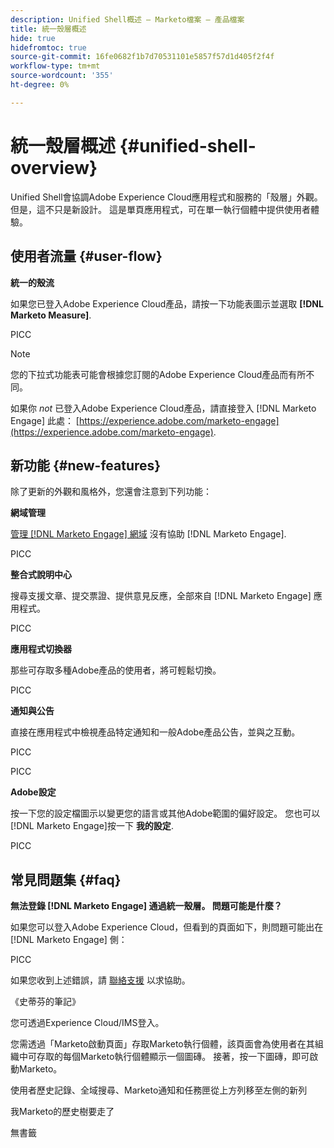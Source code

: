 ```yaml
---
description: Unified Shell概述 — Marketo檔案 — 產品檔案
title: 統一殼層概述
hide: true
hidefromtoc: true
source-git-commit: 16fe0682f1b7d70531101e5857f57d1d405f2f4f
workflow-type: tm+mt
source-wordcount: '355'
ht-degree: 0%

---
```


# 統一殼層概述 {#unified-shell-overview}

Unified Shell會協調Adobe Experience Cloud應用程式和服務的「殼層」外觀。 但是，這不只是新設計。 這是單頁應用程式，可在單一執行個體中提供使用者體驗。

## 使用者流量 {#user-flow}

**統一的殼流**

如果您已登入Adobe Experience Cloud產品，請按一下功能表圖示並選取 **[!DNL Marketo Measure]**.

PICC

>[!NOTE]
>
>您的下拉式功能表可能會根據您訂閱的Adobe Experience Cloud產品而有所不同。

如果你 _not_ 已登入Adobe Experience Cloud產品，請直接登入 [!DNL Marketo Engage] 此處： [https://experience.adobe.com/marketo-engage](https://experience.adobe.com/marketo-engage).

## 新功能 {#new-features}

除了更新的外觀和風格外，您還會注意到下列功能：

**網域管理**

[管理 [!DNL Marketo Engage] 網域](/help/marketo/product-docs/administration/email-setup/add-multiple-branding-domains/add-an-additional-branding-domain.md) 沒有協助 [!DNL Marketo Engage].

PICC

**整合式說明中心**

搜尋支援文章、提交票證、提供意見反應，全部來自 [!DNL Marketo Engage] 應用程式。

PICC

**應用程式切換器**

那些可存取多種Adobe產品的使用者，將可輕鬆切換。

PICC

**通知與公告**

直接在應用程式中檢視產品特定通知和一般Adobe產品公告，並與之互動。

PICC

PICC

**Adobe設定**

按一下您的設定檔圖示以變更您的語言或其他Adobe範圍的偏好設定。 您也可以 [!DNL Marketo Engage]按一下 **我的設定**.

PICC

## 常見問題集 {#faq}

**無法登錄 [!DNL Marketo Engage] 通過統一殼層。 問題可能是什麼？**

如果您可以登入Adobe Experience Cloud，但看到的頁面如下，則問題可能出在 [!DNL Marketo Engage] 側：

PICC

如果您收到上述錯誤，請 [聯絡支援](https://nation.marketo.com/t5/support/ct-p/Support) 以求協助。

《史蒂芬的筆記》

您可透過Experience Cloud/IMS登入。

您需透過「Marketo啟動頁面」存取Marketo執行個體，該頁面會為使用者在其組織中可存取的每個Marketo執行個體顯示一個圖磚。 接著，按一下圖磚，即可啟動Marketo。

使用者歷史記錄、全域搜尋、Marketo通知和任務匣從上方列移至左側的新列

我Marketo的歷史樹要走了

無書籤
